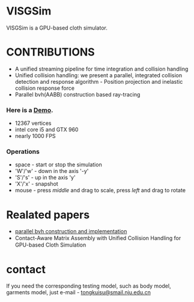 # VISGSim


VISGSim is a GPU-based cloth simulator.

# CONTRIBUTIONS

  - A unified streaming pipeline for time integration and collision handling
  - Unified collision handling: we present a parallel, integrated collision detection and response algorithm - Position projection and inelastic collision response force
  - Parallel bvh(AABB) construction based ray-tracing

### Here is a [Demo](https://youtu.be/e-qQirf1UiY).
  - 12367 vertices
  - intel core i5 and GTX 960
  - nearly 1000 FPS
  
### Operations
* space - start or stop the simulation
* 'W'/'w' - down in the axis '-y'
* 'S'/'s' - up in the axis 'y'
* 'X'/'x' - snapshot
* mouse - press *middle* and drag to scale, press *left* and drag to rotate

# Realated papers
* [parallel bvh construction and implementation](https://devblogs.nvidia.com/parallelforall/thinking-parallel-part-ii-tree-traversal-gpu/)
*  Contact-Aware Matrix Assembly with Uniﬁed Collision Handling for GPU-based Cloth Simulation
# contact
If you need the corresponding testing model, such as body model, garments model, just e-mail - tongkuisu@smail.nju.edu.cn



